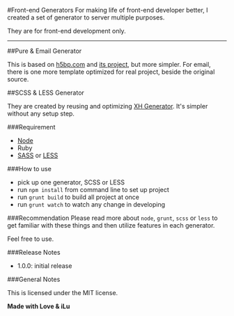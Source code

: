 #Front-end Generators
For making life of front-end developer better, I created a set of generator to server multiple purposes.

They are for front-end development only.

----------

##Pure & Email Generator

This is based on [h5bp.com](http://html5boilerplate.com/) and [its project](http://htmlemailboilerplate.com/), but more simpler.
For email, there is one more template optimized for real project, beside the original source.

##SCSS & LESS Generator

They are created by reusing and optimizing [XH Generator](https://github.com/xhtmlized/generator-xh). It's simpler without any setup step.

###Requirement

 - [Node](http://nodejs.org/)
 - Ruby
 - [SASS](http://sass-lang.com/) or [LESS](http://lesscss.org/)

###How to use

 - pick up one generator, SCSS or LESS
 - run `npm install` from command line to set up project
 - run `grunt build` to build all project at once
 - run `grunt watch` to watch any change in developing

###Recommendation
Please read more about `node`, `grunt`, `scss` or `less` to get familiar with these things and then utilize features in each generator.

Feel free to use.

###Release Notes

* 1.0.0: initial release

###General Notes

This is licensed under the MIT license.

**Made with Love & iLu**
